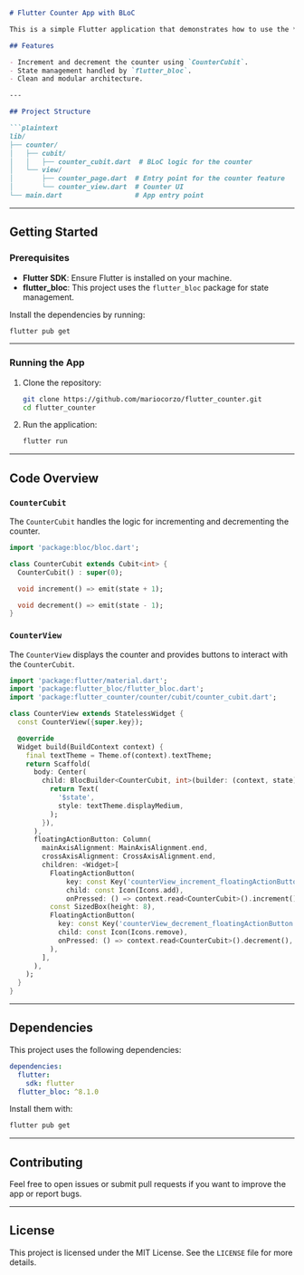 ```markdown
# Flutter Counter App with BLoC

This is a simple Flutter application that demonstrates how to use the **BLoC (Business Logic Component)** pattern with **flutter_bloc** to implement a counter. 

## Features

- Increment and decrement the counter using `CounterCubit`.
- State management handled by `flutter_bloc`.
- Clean and modular architecture.

---

## Project Structure

```plaintext
lib/
├── counter/
│   ├── cubit/
│   │   ├── counter_cubit.dart  # BLoC logic for the counter
│   └── view/
│       ├── counter_page.dart  # Entry point for the counter feature
│       └── counter_view.dart  # Counter UI
└── main.dart                  # App entry point
```

---

## Getting Started

### Prerequisites

- **Flutter SDK**: Ensure Flutter is installed on your machine.
- **flutter_bloc**: This project uses the `flutter_bloc` package for state management.

Install the dependencies by running:

```bash
flutter pub get
```

---

### Running the App

1. Clone the repository:
   ```bash
   git clone https://github.com/mariocorzo/flutter_counter.git
   cd flutter_counter
   ```

2. Run the application:
   ```bash
   flutter run
   ```

---

## Code Overview

### `CounterCubit`

The `CounterCubit` handles the logic for incrementing and decrementing the counter.

```dart
import 'package:bloc/bloc.dart';

class CounterCubit extends Cubit<int> {
  CounterCubit() : super(0);

  void increment() => emit(state + 1);

  void decrement() => emit(state - 1);
}
```

### `CounterView`

The `CounterView` displays the counter and provides buttons to interact with the `CounterCubit`.

```dart
import 'package:flutter/material.dart';
import 'package:flutter_bloc/flutter_bloc.dart';
import 'package:flutter_counter/counter/cubit/counter_cubit.dart';

class CounterView extends StatelessWidget {
  const CounterView({super.key});

  @override
  Widget build(BuildContext context) {
    final textTheme = Theme.of(context).textTheme;
    return Scaffold(
      body: Center(
        child: BlocBuilder<CounterCubit, int>(builder: (context, state) {
          return Text(
            '$state',
            style: textTheme.displayMedium,
          );
        }),
      ),
      floatingActionButton: Column(
        mainAxisAlignment: MainAxisAlignment.end,
        crossAxisAlignment: CrossAxisAlignment.end,
        children: <Widget>[
          FloatingActionButton(
              key: const Key('counterView_increment_floatingActionButton'),
              child: const Icon(Icons.add),
              onPressed: () => context.read<CounterCubit>().increment()),
          const SizedBox(height: 8),
          FloatingActionButton(
            key: const Key('counterView_decrement_floatingActionButton'),
            child: const Icon(Icons.remove),
            onPressed: () => context.read<CounterCubit>().decrement(),
          ),
        ],
      ),
    );
  }
}
```

---

## Dependencies

This project uses the following dependencies:

```yaml
dependencies:
  flutter:
    sdk: flutter
  flutter_bloc: ^8.1.0
```

Install them with:

```bash
flutter pub get
```

---

## Contributing

Feel free to open issues or submit pull requests if you want to improve the app or report bugs.

---

## License

This project is licensed under the MIT License. See the `LICENSE` file for more details.
```